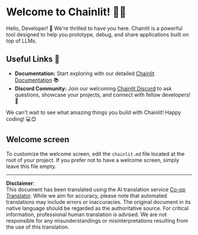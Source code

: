 <!--
CO_OP_TRANSLATOR_METADATA:
{
  "original_hash": "c49526c7abc56b0b5f1e835c1739f18e",
  "translation_date": "2025-08-30T10:43:59+00:00",
  "source_file": "11-agentic-protocols/code_samples/github-mcp/chainlit.md",
  "language_code": "en"
}
-->
# Welcome to Chainlit! 🚀🤖

Hello, Developer! 👋 We're thrilled to have you here. Chainlit is a powerful tool designed to help you prototype, debug, and share applications built on top of LLMs.

## Useful Links 🔗

- **Documentation:** Start exploring with our detailed [Chainlit Documentation](https://docs.chainlit.io) 📚
- **Discord Community:** Join our welcoming [Chainlit Discord](https://discord.gg/k73SQ3FyUh) to ask questions, showcase your projects, and connect with fellow developers! 💬

We can't wait to see what amazing things you build with Chainlit! Happy coding! 💻😊

## Welcome screen

To customize the welcome screen, edit the `chainlit.md` file located at the root of your project. If you prefer not to have a welcome screen, simply leave this file empty.

---

**Disclaimer**:  
This document has been translated using the AI translation service [Co-op Translator](https://github.com/Azure/co-op-translator). While we aim for accuracy, please note that automated translations may include errors or inaccuracies. The original document in its native language should be regarded as the authoritative source. For critical information, professional human translation is advised. We are not responsible for any misunderstandings or misinterpretations resulting from the use of this translation.